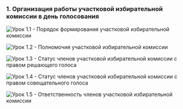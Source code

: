 ### 1. Организация работы участковой избирательной комиссии в день голосования

![ [Урок 1.1 - Порядок формирования участковой избирательной комиссии ](#lesson-4.1.1) ](./4.1.1.svg)

![ [Урок 1.2 - Полномочия участковой избирательной комиссии ](#lesson-4.1.2) ](./4.1.2.svg)

![ [Урок 1.3 - Статус членов участковой избирательной комиссии с правом решающего голоса ](#lesson-4.1.3) ](./4.1.3.svg)

![ [Урок 1.4 - Статус членов участковой избирательной комиссии с правом совещательного голоса ](#lesson-4.1.4) ](./4.1.4.svg)

![ [Урок 1.5 - Ответственность членов участковой избирательной комиссии ](#lesson-4.1.5) ](./4.1.5.svg)
